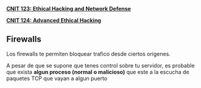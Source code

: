 [**CNIT 123: Ethical Hacking and Network Defense**](https://samsclass.info/123/123_F15.shtml)

[**CNIT 124: Advanced Ethical Hacking**](https://samsclass.info/124/124_F15.shtml)



## Firewalls

Los firewalls te permiten bloquear trafico desde ciertos origenes.

A pesar de que se supone que tenes control sobre tu servidor, es probable que exista **algun proceso (normal o malicioso)** que este a la escucha de paquetes TCP que vayan a algun puerto
<!--stackedit_data:
eyJoaXN0b3J5IjpbLTkxNDM3ODU5LDc4NDI2NjU2NF19
-->
